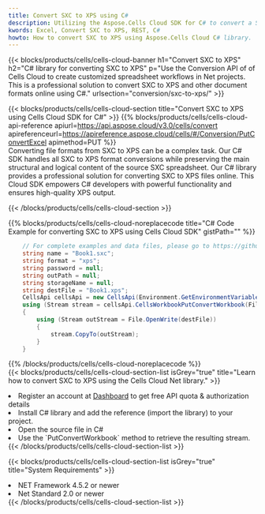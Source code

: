 ```yaml
---
title: Convert SXC to XPS using C# 
description: Utilizing the Aspose.Cells Cloud SDK for C# to convert a SXC format file to a XPS format file. 
kwords: Excel, Convert SXC to XPS, REST, C#
howto: How to convert SXC to XPS using Aspose.Cells Cloud C# library.
---
```



{{< blocks/products/cells/cells-cloud-banner h1="Convert SXC to XPS" h2="C# library for converting SXC to XPS" p="Use the Conversion API of of Cells Cloud to create customized spreadsheet workflows in Net projects. This is a professional solution to convert SXC to XPS and other document formats online using C#." urlsection="conversion/sxc-to-xps/" >}}

{{< blocks/products/cells/cells-cloud-section  title="Convert SXC to XPS using Cells Cloud SDK for C#" >}}
{{% blocks/products/cells/cells-cloud-api-reference  apiurl=https://api.aspose.cloud/v3.0/cells/convert  apireferenceurl=https://apireference.aspose.cloud/cells/#/Conversion/PutConvertExcel  apimethod=PUT %}}
<br/>
Converting file formats from SXC to XPS can be a complex task. Our C# SDK handles all SXC to XPS format conversions while preserving the main structural and logical content of the source SXC spreadsheet. Our C# library provides a professional solution for converting SXC to XPS files online. This Cloud SDK empowers C# developers with powerful functionality and ensures high-quality XPS output.

{{< /blocks/products/cells/cells-cloud-section >}}

{{% blocks/products/cells/cells-cloud-noreplacecode title="C# Code Example for converting SXC to XPS using Cells Cloud SDK" gistPath="" %}}
 
```cs
    // For complete examples and data files, please go to https://github.com/aspose-cells-cloud/aspose-cells-cloud-dotnet/
    string name = "Book1.sxc";
    string format = "xps";
    string password = null;
    string outPath = null;
    string storageName = null;
    string destFile = "Book1.xps";
    CellsApi cellsApi = new CellsApi(Environment.GetEnvironmentVariable("ProductClientId"), Environment.GetEnvironmentVariable("ProductClientSecret"));
    using (Stream stream = cellsApi.CellsWorkbookPutConvertWorkbook(File.OpenRead(name), format, password, outPath, storageName))
    {
        using (Stream outStream = File.OpenWrite(destFile))
        {
            stream.CopyTo(outStream);
        }
    }
```
 
{{% /blocks/products/cells/cells-cloud-noreplacecode  %}}
<br/>
{{< blocks/products/cells/cells-cloud-section-list isGrey="true"  title="Learn how to convert SXC to XPS using the Cells Cloud Net library." >}}
<li>Register an account at <a href="https://dashboard.aspose.cloud/">Dashboard</a> to get free API quota & authorization details</li>
<li>Install C# library and add the reference (import the library) to your project.</li>
<li>Open the source file in C#</li>
<li>Use the `PutConvertWorkbook` method to retrieve the resulting stream.</li>
{{< /blocks/products/cells/cells-cloud-section-list >}}

{{< blocks/products/cells/cells-cloud-section-list isGrey="true"  title="System Requirements" >}}
<li>NET Framework 4.5.2 or newer</li>
<li>Net Standard 2.0 or newer</li>
{{< /blocks/products/cells/cells-cloud-section-list >}}
